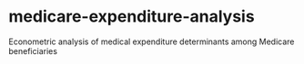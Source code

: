 # medicare-expenditure-analysis
Econometric analysis of medical expenditure determinants among Medicare beneficiaries 
